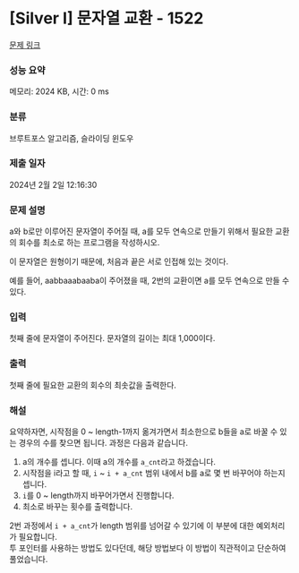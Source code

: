 # [Silver I] 문자열 교환 - 1522 

[문제 링크](https://www.acmicpc.net/problem/1522) 

### 성능 요약

메모리: 2024 KB, 시간: 0 ms

### 분류

브루트포스 알고리즘, 슬라이딩 윈도우

### 제출 일자

2024년 2월 2일 12:16:30

### 문제 설명

<p>a와 b로만 이루어진 문자열이 주어질 때,  a를 모두 연속으로 만들기 위해서 필요한 교환의 회수를 최소로 하는 프로그램을 작성하시오.</p>

<p>이 문자열은 원형이기 때문에, 처음과 끝은 서로 인접해 있는 것이다.</p>

<p>예를 들어,  aabbaaabaaba이 주어졌을 때, 2번의 교환이면 a를 모두 연속으로 만들 수 있다.</p>

### 입력 

 <p>첫째 줄에 문자열이 주어진다. 문자열의 길이는 최대 1,000이다.</p>

### 출력 

 <p>첫째 줄에 필요한 교환의 회수의 최솟값을 출력한다.</p>

### 해설
<p>
 요약하자면, 시작점을 0 ~ length-1까지 옮겨가면서 최소한으로 b들을 a로 바꿀 수 있는 경우의 수를 찾으면 됩니다.  
 과정은 다음과 같습니다.

 1. a의 개수를 셉니다. 이때 a의 개수를 `a_cnt`라고 하겠습니다.
 2. 시작점을 i라고 할 때, `i` ~ `i + a_cnt` 범위 내에서 b를 a로 몇 번 바꾸어야 하는지 셉니다.
 3. `i`를 0 ~ length까지 바꾸어가면서 진행합니다.
 4. 최소로 바꾸는 횟수를 출력합니다.

2번 과정에서 `i + a_cnt`가 length 범위를 넘어갈 수 있기에 이 부분에 대한 예외처리가 필요합니다.  
투 포인터를 사용하는 방법도 있다던데, 해당 방법보다 이 방법이 직관적이고 단순하여 풀었습니다.
</p>
